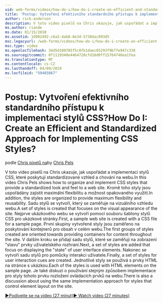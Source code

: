 ```yaml
---
uid: web-forms/videos/how-do-i/how-do-i-create-an-efficient-and-standardized-approach-for-implementing-css-styles
title: 'Postup: Vytvoření efektivního standardního přístupu k implementaci stylů CSS? | Dokumenty Microsoft'
author: rick-anderson
description: V toto video pixelů na Chris ukazuje, jak uspořádat a implementaci stylů CSS, které poskytují standardizované vzhled a chování na webu. Kromě toho jsou stylů...
ms.author: riande
ms.date: 01/15/2010
ms.assetid: 1d902492-c6a3-4ab8-8e3d-57384ac893d5
msc.legacyurl: /web-forms/videos/how-do-i/how-do-i-create-an-efficient-and-standardized-approach-for-implementing-css-styles
msc.type: video
ms.openlocfilehash: 34d5d109785f5c8fb1daec65293f9b77e947c338
ms.sourcegitcommit: 0f1119340e4464720cfd16d0ff15764746ea1fea
ms.translationtype: MT
ms.contentlocale: cs-CZ
ms.lasthandoff: 04/09/2019
ms.locfileid: "59403867"
---
```

# <a name="how-do-i-create-an-efficient-and-standardized-approach-for-implementing-css-styles"></a><span data-ttu-id="09f9b-105">Postup: Vytvoření efektivního standardního přístupu k implementaci stylů CSS?</span><span class="sxs-lookup"><span data-stu-id="09f9b-105">How Do I: Create an Efficient and Standardized Approach for Implementing CSS Styles?</span></span>

<span data-ttu-id="09f9b-106">podle [Chris pixelů na](https://twitter.com/chrispels)</span><span class="sxs-lookup"><span data-stu-id="09f9b-106">by [Chris Pels](https://twitter.com/chrispels)</span></span>

<span data-ttu-id="09f9b-107">V toto video pixelů na Chris ukazuje, jak uspořádat a implementaci stylů CSS, které poskytují standardizované vzhled a chování na webu.</span><span class="sxs-lookup"><span data-stu-id="09f9b-107">In this video Chris Pels shows how to organize and implement CSS styles that provide a standardized look and feel to a web site.</span></span> <span data-ttu-id="09f9b-108">Kromě toho styly jsou uspořádány zajistit maximální flexibilitu a možnost opakovaného využití.</span><span class="sxs-lookup"><span data-stu-id="09f9b-108">In addition, the styles are organized to provide maximum flexibility and reusability.</span></span> <span data-ttu-id="09f9b-109">Sadu stylů se vytvoří, který se zaměřuje na vizuálního vzhledu webu.</span><span class="sxs-lookup"><span data-stu-id="09f9b-109">A set of styles is created that focuses on the visual appearance of the site.</span></span> <span data-ttu-id="09f9b-110">Nejprve ukázkového webu se vytvoří pomocí souboru šablony stylů CSS pro ukázkové stránky.</span><span class="sxs-lookup"><span data-stu-id="09f9b-110">First, a sample web site is created with a CSS file for a sample page.</span></span> <span data-ttu-id="09f9b-111">První skupiny vytvořené styly jsou zaměřeno na poskytování kontejnerů pro obsah v celém webu.</span><span class="sxs-lookup"><span data-stu-id="09f9b-111">The first groups of styles created are oriented towards providing containers for content throughout the site.</span></span> <span data-ttu-id="09f9b-112">V dalším kroku se přidají sadu stylů, které se zaměřují na zobrazení "stavu" prvky uživatelského rozhraní.</span><span class="sxs-lookup"><span data-stu-id="09f9b-112">Next, a set of styles are added that focus on displaying the "state" of user interface elements.</span></span> <span data-ttu-id="09f9b-113">Nakonec se vytvoří sadu stylů pro pomůcky interakci uživatele.</span><span class="sxs-lookup"><span data-stu-id="09f9b-113">Finally, a set of styles for user interaction cues are created.</span></span> <span data-ttu-id="09f9b-114">Jednotlivé styly se používá s prvky HTML na stránce s ukázkou.</span><span class="sxs-lookup"><span data-stu-id="09f9b-114">Each of the styles is used with HTML elements on the sample page.</span></span> <span data-ttu-id="09f9b-115">Je také diskuzi o používání stejným způsobem implementace pro styly tohoto prvku rozložení ovládacích prvků na webu.</span><span class="sxs-lookup"><span data-stu-id="09f9b-115">There is also a discussion about using the same implementation approach for styles that control element layout on the site.</span></span>

[<span data-ttu-id="09f9b-116">&#9654;Podívejte se na video (27 minut)</span><span class="sxs-lookup"><span data-stu-id="09f9b-116">&#9654; Watch video (27 minutes)</span></span>](https://channel9.msdn.com/Blogs/ASP-NET-Site-Videos/how-do-i-create-an-efficient-and-standardized-approach-for-implementing-css-styles)
